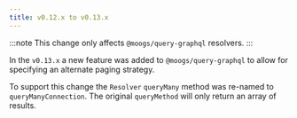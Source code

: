 ```yaml
---
title: v0.12.x to v0.13.x
---
```


:::note
This change only affects `@moogs/query-graphql` resolvers. 
:::  


In the `v0.13.x` a new feature was added to `@moogs/query-graphql` to allow for specifying an alternate paging strategy.

To support this change the `Resolver` `queryMany` method was re-named to `queryManyConnection`. The original `queryMethod` will only return an array of results.

